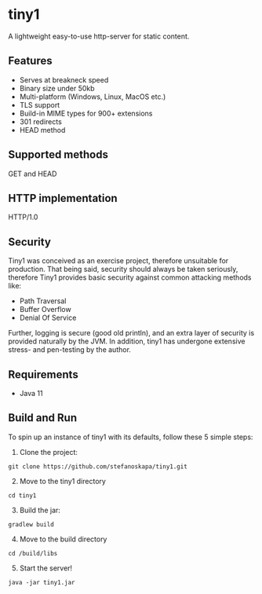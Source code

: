 # tiny1
A lightweight easy-to-use http-server for static content.

## Features
* Serves at breakneck speed
* Binary size under 50kb
* Multi-platform (Windows, Linux, MacOS etc.)
* TLS support 
* Build-in MIME types for 900+ extensions
* 301 redirects
* HEAD method

## Supported methods
GET and HEAD

## HTTP implementation
HTTP/1.0

## Security
Tiny1 was conceived as an exercise project, therefore unsuitable for 
production. 
That being said, security should always be taken seriously, therefore
Tiny1 provides basic security against common attacking methods like:

* Path Traversal
* Buffer Overflow
* Denial Of Service

Further, logging is secure (good old println), and
an extra layer of security is provided naturally by the JVM.
In addition, tiny1 has undergone extensive stress- and pen-testing
by the author.

## Requirements
* Java 11

## Build and Run
To spin up an instance of tiny1 with its defaults, follow these 5 simple steps:

1. Clone the project:

`git clone https://github.com/stefanoskapa/tiny1.git`

2. Move to the tiny1 directory

`cd tiny1`

3. Build the jar:

`gradlew build`

4. Move to the build directory 

`cd /build/libs`

5. Start the server!

`java -jar tiny1.jar` 





